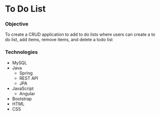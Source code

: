 
<html>
<body>
<h1>To Do List</h1>
<h3>Objective</h3>
<p>To create a CRUD application to add to do lists where users can create a to do list, add items, remove items, and delete a todo list</p>
<h3>Technologies</h3>
<ul>
	<li>MySQL</li>
	<li>Java
	<ul>
		<li>Spring</li>
		<li>REST API</li>
		<li>JPA</li>
	</ul>
	</li>
	<li>JavaScript
	<ul>
		<li>Angular</li>
	</ul>
	</li>
	<li>Bootstrap</li>
	<li>HTML</li>
	<li>CSS</li>
</ul>
</body>
</html>